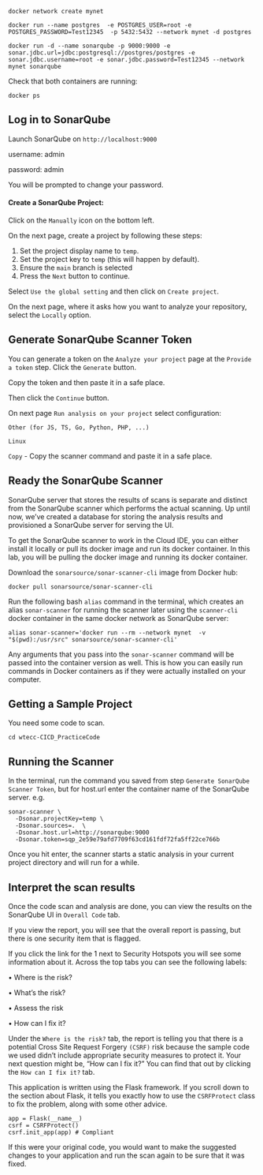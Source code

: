 ```
docker network create mynet
```

```
docker run --name postgres  -e POSTGRES_USER=root -e POSTGRES_PASSWORD=Test12345  -p 5432:5432 --network mynet -d postgres
```

```
docker run -d --name sonarqube -p 9000:9000 -e sonar.jdbc.url=jdbc:postgresql://postgres/postgres -e sonar.jdbc.username=root -e sonar.jdbc.password=Test12345 --network mynet sonarqube
```

Check that both containers are running:
```
docker ps
```

## Log in to SonarQube
Launch SonarQube on `http://localhost:9000`

username: admin

password: admin

You will be prompted to change your password.

#### Create a SonarQube Project:
Click on the `Manually` icon on the bottom left.

On the next page, create a project by following these steps:
1.	Set the project display name to `temp`.
2.	Set the project key to `temp` (this will happen by default).
3.	Ensure the `main` branch is selected
4.	Press the `Next` button to continue.

Select `Use the global setting` and then click on `Create project`.

On the next page, where it asks how you want to analyze your repository, select the `Locally` option.

## Generate SonarQube Scanner Token
You can generate a token on the `Analyze your project` page at the `Provide a token` step.
Click the `Generate` button.

Copy the token and then paste it in a safe place.

Then click the `Continue` button.

On next page `Run analysis on your project` select configuration:

`Other (for JS, TS, Go, Python, PHP, ...)`

`Linux`

`Copy` - Copy the scanner command and paste it in a safe place.

## Ready the SonarQube Scanner

SonarQube server that stores the results of scans is separate and distinct from the SonarQube scanner which performs the actual scanning. Up until now, we’ve created a database for storing the analysis results and provisioned a SonarQube server for serving the UI.

To get the SonarQube scanner to work in the Cloud IDE, you can either install it locally or pull its docker image and run its docker container. In this lab, you will be pulling the docker image and running its docker container.

Download the `sonarsource/sonar-scanner-cli` image from Docker hub:
```
docker pull sonarsource/sonar-scanner-cli
```

Run the following bash `alias` command in the terminal, which creates an alias `sonar-scanner` for running the scanner later using the `scanner-cli` docker container in the same docker network as SonarQube server:

```
alias sonar-scanner='docker run --rm --network mynet  -v "$(pwd):/usr/src" sonarsource/sonar-scanner-cli'
```

Any arguments that you pass into the `sonar-scanner` command will be passed into the container version as well. This is how you can easily run commands in Docker containers as if they were actually installed on your computer.

## Getting a Sample Project
You need some code to scan.
```
cd wtecc-CICD_PracticeCode
```

## Running the Scanner
In the terminal, run the command you saved from step `Generate SonarQube Scanner Token`, but for host.url enter the container name of the SonarQube server.
e.g.
```
sonar-scanner \
  -Dsonar.projectKey=temp \
  -Dsonar.sources=.  \
  -Dsonar.host.url=http://sonarqube:9000  
  -Dsonar.token=sqp_2e59e79afd7709f63cd161fdf72fa5ff22ce766b
```

Once you hit enter, the scanner starts a static analysis in your current project directory and will run for a while.


## Interpret the scan results
Once the code scan and analysis are done, you can view the results on the SonarQube UI in `Overall Code` tab.

If you view the report, you will see that the overall report is passing, but there is one security item that is flagged.

If you click the link for the 1 next to Security Hotspots you will see some information about it.
Across the top tabs you can see the following labels:

• Where is the risk?

• What’s the risk?

• Assess the risk

• How can I fix it?

Under the `Where is the risk?` tab, the report is telling you that there is a potential Cross Site Request Forgery `(CSRF)` risk because the sample code we used didn’t include appropriate security measures to protect it.
Your next question might be, “How can I fix it?” 
You can find that out by clicking the `How can I fix it?` tab.

This application is written using the Flask framework. If you scroll down to the section about Flask, it tells you exactly how to use the `CSRFProtect` class to fix the problem, along with some other advice.
```
app = Flask(__name__)
csrf = CSRFProtect()
csrf.init_app(app) # Compliant
```

If this were your original code, you would want to make the suggested changes to your application and run the scan again to be sure that it was fixed.










